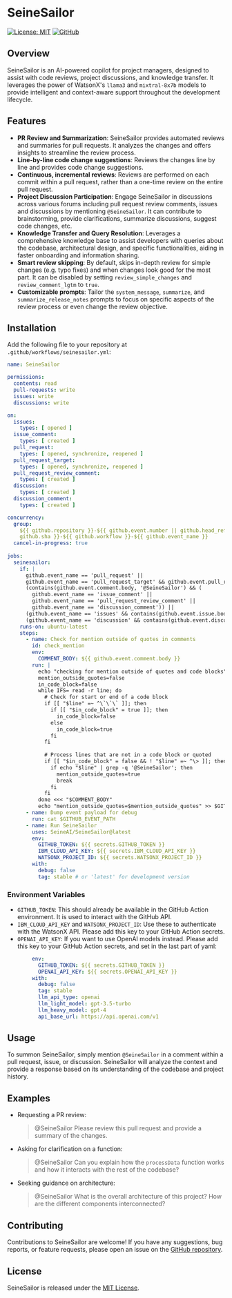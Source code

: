 # SeineSailor

[![License: MIT](https://img.shields.io/badge/License-MIT-yellow.svg)](https://opensource.org/licenses/MIT)
[![GitHub](https://img.shields.io/github/last-commit/SeineAI/SeineSailor/main?style=flat-square)](https://github.com/SeineAI/SeineSailor/commits/main)

## Overview

SeineSailor is an AI-powered copilot for project managers, designed to assist with code reviews, project discussions,
and knowledge transfer. It leverages the power of WatsonX's `llama3` and `mixtral-8x7b` models to provide intelligent
and context-aware support throughout the development lifecycle.

## Features

- **PR Review and Summarization**: SeineSailor provides automated reviews and summaries for pull requests. It analyzes
  the changes and offers insights to streamline the review process.
- **Line-by-line code change suggestions**: Reviews the changes line by line and
  provides code change suggestions.
- **Continuous, incremental reviews**: Reviews are performed on each commit
  within a pull request, rather than a one-time review on the entire pull
  request.
- **Project Discussion Participation**: Engage SeineSailor in discussions across various forums including pull request
  review comments, issues and discussions by mentioning `@SeineSailor`. It can contribute to brainstorming, provide
  clarifications, summarize discussions, suggest code changes, etc.
- **Knowledge Transfer and Query Resolution**: Leverages a comprehensive knowledge base to assist developers with
  queries about the codebase, architectural design, and specific functionalities, aiding in faster onboarding and
  information sharing.
- **Smart review skipping**: By default, skips in-depth review for simple
  changes (e.g. typo fixes) and when changes look good for the most part. It can
  be disabled by setting `review_simple_changes` and `review_comment_lgtm` to
  `true`.
- **Customizable prompts**: Tailor the `system_message`, `summarize`, and
  `summarize_release_notes` prompts to focus on specific aspects of the review
  process or even change the review objective.

## Installation

Add the following file to your repository at `.github/workflows/seinesailor.yml`:

```yaml
name: SeineSailor

permissions:
  contents: read
  pull-requests: write
  issues: write
  discussions: write

on:
  issues:
    types: [ opened ]
  issue_comment:
    types: [ created ]
  pull_request:
    types: [ opened, synchronize, reopened ]
  pull_request_target:
    types: [ opened, synchronize, reopened ]
  pull_request_review_comment:
    types: [ created ]
  discussion:
    types: [ created ]
  discussion_comment:
    types: [ created ]

concurrency:
  group:
    ${{ github.repository }}-${{ github.event.number || github.head_ref ||
    github.sha }}-${{ github.workflow }}-${{ github.event_name }}
  cancel-in-progress: true
  
jobs:
  seinesailor:
    if: |
      github.event_name == 'pull_request' ||
      github.event_name == 'pull_request_target' && github.event.pull_request.head.repo.fork ||
      (contains(github.event.comment.body, '@SeineSailor') && (
        github.event_name == 'issue_comment' || 
        github.event_name == 'pull_request_review_comment' ||
        github.event_name == 'discussion_comment')) ||
      (github.event_name == 'issues' && contains(github.event.issue.body, '@SeineSailor')) ||
      (github.event_name == 'discussion' && contains(github.event.discussion.body, '@SeineSailor'))
    runs-on: ubuntu-latest
    steps:
      - name: Check for mention outside of quotes in comments
        id: check_mention
        env:
          COMMENT_BODY: ${{ github.event.comment.body }}
        run: |
          echo "checking for mention outside of quotes and code blocks"
          mention_outside_quotes=false
          in_code_block=false
          while IFS= read -r line; do
            # Check for start or end of a code block
            if [[ "$line" =~ ^\`\`\` ]]; then
              if [[ "$in_code_block" = true ]]; then
                in_code_block=false
              else
                in_code_block=true
              fi
            fi
        
            # Process lines that are not in a code block or quoted
            if [[ "$in_code_block" = false && ! "$line" =~ ^\> ]]; then
              if echo "$line" | grep -q '@SeineSailor'; then
                mention_outside_quotes=true
                break
              fi
            fi
          done <<< "$COMMENT_BODY"
          echo "mention_outside_quotes=$mention_outside_quotes" >> $GITHUB_ENV
      - name: Dump event payload for debug
        run: cat $GITHUB_EVENT_PATH
      - name: Run SeineSailor
        uses: SeineAI/SeineSailor@latest
        env:
          GITHUB_TOKEN: ${{ secrets.GITHUB_TOKEN }}
          IBM_CLOUD_API_KEY: ${{ secrets.IBM_CLOUD_API_KEY }}
          WATSONX_PROJECT_ID: ${{ secrets.WATSONX_PROJECT_ID }}
        with:
          debug: false
          tag: stable # or 'latest' for development version
```

### Environment Variables

- `GITHUB_TOKEN`: This should already be available in the GitHub Action environment. It is used to interact with the
  GitHub API.
- `IBM_CLOUD_API_KEY` and `WATSONX_PROJECT_ID`: Use these to authenticate with the WatsonX API. Please add this key to
  your GitHub Action secrets.
- `OPENAI_API_KEY`: If you want to use OpenAI models instead. Please add this key to your GitHub Action secrets, and
  set in the last part of yaml:

```yaml
        env:
          GITHUB_TOKEN: ${{ secrets.GITHUB_TOKEN }}
          OPENAI_API_KEY: ${{ secrets.OPENAI_API_KEY }}
        with:
          debug: false
          tag: stable
          llm_api_type: openai
          llm_light_model: gpt-3.5-turbo
          llm_heavy_model: gpt-4
          api_base_url: https://api.openai.com/v1
```

## Usage

To summon SeineSailor, simply mention `@SeineSailor` in a comment within a pull request, issue, or discussion.
SeineSailor will analyze the context and provide a response based on its understanding of the codebase and project
history.

## Examples

- Requesting a PR review:
  > @SeineSailor Please review this pull request and provide a summary of the changes.

- Asking for clarification on a function:
  > @SeineSailor Can you explain how the `processData` function works and how it interacts with the rest of the
  codebase?

- Seeking guidance on architecture:
  > @SeineSailor What is the overall architecture of this project? How are the different components interconnected?

## Contributing

Contributions to SeineSailor are welcome! If you have any suggestions, bug reports, or feature requests, please open an
issue on the [GitHub repository](https://github.com/SeineAI/SeineSailor).

## License

SeineSailor is released under the [MIT License](LICENSE).